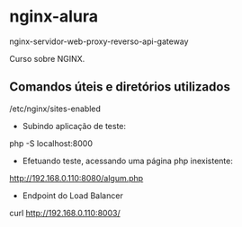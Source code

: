 # nginx-alura

nginx-servidor-web-proxy-reverso-api-gateway

Curso sobre NGINX.



## Comandos úteis e diretórios utilizados

/etc/nginx/sites-enabled


- Subindo aplicação de teste:

php -S localhost:8000

- Efetuando teste, acessando uma página php inexistente:

http://192.168.0.110:8080/algum.php



- Endpoint do Load Balancer

curl http://192.168.0.110:8003/